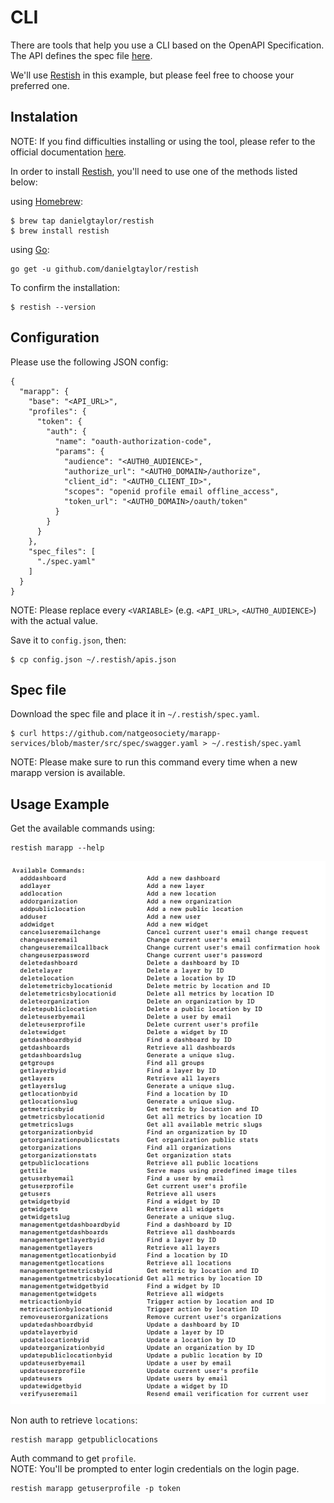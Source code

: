 # CLI

There are tools that help you use a CLI based on the OpenAPI Specification.\
The API defines the spec file [here](../src/spec/swagger.yaml).

We'll use [Restish](https://rest.sh/#/) in this example, but please feel free to choose your preferred one.

## Instalation

NOTE: If you find difficulties installing or using the tool, please refer to the official documentation [here](https://rest.sh/#/guide?id=guide).

In order to install [Restish](https://rest.sh/#/), you'll need to use one of the methods listed below:

using [Homebrew](https://brew.sh/):
```
$ brew tap danielgtaylor/restish
$ brew install restish
```

using [Go](https://golang.org/):
```
go get -u github.com/danielgtaylor/restish
```

To confirm the installation:
```
$ restish --version
```

## Configuration

Please use the following JSON config:

```
{
  "marapp": {
    "base": "<API_URL>",
    "profiles": {
      "token": {
        "auth": {
          "name": "oauth-authorization-code",
          "params": {
            "audience": "<AUTH0_AUDIENCE>",
            "authorize_url": "<AUTH0_DOMAIN>/authorize",
            "client_id": "<AUTH0_CLIENT_ID>",
            "scopes": "openid profile email offline_access",
            "token_url": "<AUTH0_DOMAIN>/oauth/token"
          }
        }
      }
    },
    "spec_files": [
      "./spec.yaml"
    ]
  }
}
```
NOTE: Please replace every `<VARIABLE>` (e.g. `<API_URL>`, `<AUTH0_AUDIENCE>`) with the actual value.

Save it to `config.json`, then:
```
$ cp config.json ~/.restish/apis.json
```

## Spec file
Download the spec file and place it in `~/.restish/spec.yaml`.
```
$ curl https://github.com/natgeosociety/marapp-services/blob/master/src/spec/swagger.yaml > ~/.restish/spec.yaml
```

NOTE: Please make sure to run this command every time when a new marapp version is available.

## Usage Example
Get the available commands using:
```
restish marapp --help
```

![](resources/restish-commands.png)

Non auth to retrieve `locations`:
```
restish marapp getpubliclocations
```

Auth command to get `profile`.
\
NOTE: You'll be prompted to enter login credentials on the login page.
```
restish marapp getuserprofile -p token
```


